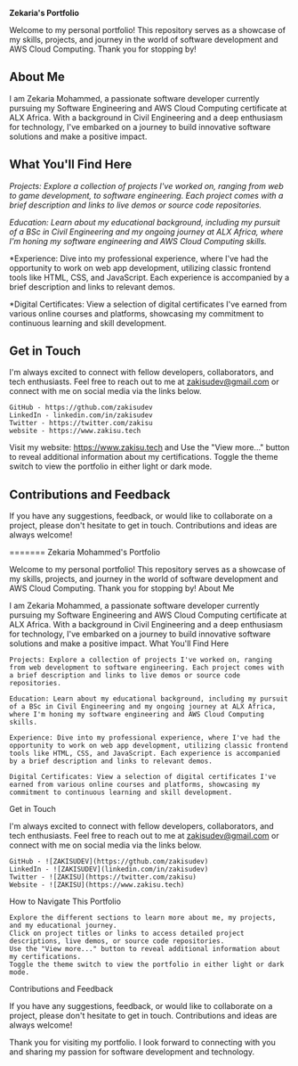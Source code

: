 **Zekaria's Portfolio**

Welcome to my personal portfolio! This repository serves as a showcase of my skills,
projects, and journey in the world of software development and AWS Cloud Computing.
Thank you for stopping by!

## About Me

I am Zekaria Mohammed, a passionate software developer currently pursuing my
Software Engineering and AWS Cloud Computing certificate at ALX Africa. With a background
in Civil Engineering and a deep enthusiasm for technology, I've embarked on a journey
to build innovative software solutions and make a positive impact.

## What You'll Find Here

*Projects: Explore a collection of projects I've worked on, ranging from web to game development,
to software engineering. Each project comes with a brief description and links to live
demos or source code repositories.*

*Education: Learn about my educational background, including my pursuit of a BSc in Civil Engineering and my ongoing journey at ALX Africa, where I'm honing my software engineering and AWS Cloud Computing skills.*

*Experience: Dive into my professional experience, where I've had the opportunity to work on web app development, utilizing classic frontend tools like HTML, CSS, and JavaScript. Each experience is accompanied by a brief description and links to relevant demos.

*Digital Certificates: View a selection of digital certificates I've earned from various online courses and platforms, showcasing my commitment to continuous learning and skill development.

## Get in Touch

I'm always excited to connect with fellow developers, collaborators, and tech enthusiasts. Feel free to reach out to me at zakisudev@gmail.com or connect with me on social media via the links below.

    GitHub - https://gthub.com/zakisudev
    LinkedIn - linkedin.com/in/zakisudev
    Twitter - https://twitter.com/zakisu
    website - https://www.zakisu.tech

Visit my website: https://www.zakisu.tech and
    Use the "View more..." button to reveal additional information about my certifications.
    Toggle the theme switch to view the portfolio in either light or dark mode.

## Contributions and Feedback

If you have any suggestions, feedback, or would like to collaborate on a project, please don't hesitate to get in touch. Contributions and ideas are always welcome!

=======
Zekaria Mohammed's Portfolio

Welcome to my personal portfolio! This repository serves as a showcase of my skills, projects, and journey in the world of software development and AWS Cloud Computing. Thank you for stopping by!
About Me

I am Zekaria Mohammed, a passionate software developer currently pursuing my Software Engineering and AWS Cloud Computing certificate at ALX Africa. With a background in Civil Engineering and a deep enthusiasm for technology, I've embarked on a journey to build innovative software solutions and make a positive impact.
What You'll Find Here

    Projects: Explore a collection of projects I've worked on, ranging from web development to software engineering. Each project comes with a brief description and links to live demos or source code repositories.

    Education: Learn about my educational background, including my pursuit of a BSc in Civil Engineering and my ongoing journey at ALX Africa, where I'm honing my software engineering and AWS Cloud Computing skills.

    Experience: Dive into my professional experience, where I've had the opportunity to work on web app development, utilizing classic frontend tools like HTML, CSS, and JavaScript. Each experience is accompanied by a brief description and links to relevant demos.

    Digital Certificates: View a selection of digital certificates I've earned from various online courses and platforms, showcasing my commitment to continuous learning and skill development.

Get in Touch

I'm always excited to connect with fellow developers, collaborators, and tech enthusiasts. Feel free to reach out to me at zakisudev@gmail.com or connect with me on social media via the links below.

    GitHub - ![ZAKISUDEV](https://gthub.com/zakisudev)
    LinkedIn - ![ZAKISUDEV](linkedin.com/in/zakisudev)
    Twitter - ![ZAKISU](https://twitter.com/zakisu)
    Website - ![ZAKISU](https://www.zakisu.tech)

How to Navigate This Portfolio

    Explore the different sections to learn more about me, my projects, and my educational journey.
    Click on project titles or links to access detailed project descriptions, live demos, or source code repositories.
    Use the "View more..." button to reveal additional information about my certifications.
    Toggle the theme switch to view the portfolio in either light or dark mode.

Contributions and Feedback

If you have any suggestions, feedback, or would like to collaborate on a project, please don't hesitate to get in touch. Contributions and ideas are always welcome!

Thank you for visiting my portfolio. I look forward to connecting with you and sharing my passion for software development and technology.

